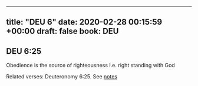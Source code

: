 
---
title: "DEU 6"
date: 2020-02-28 00:15:59 +00:00
draft: false
book: DEU
---

## DEU 6:25

Obedience is the source of righteousness I.e. right standing with God

Related verses: Deuteronomy 6:25. See [notes](https://my.bible.com/notes/3373839082714816868)

